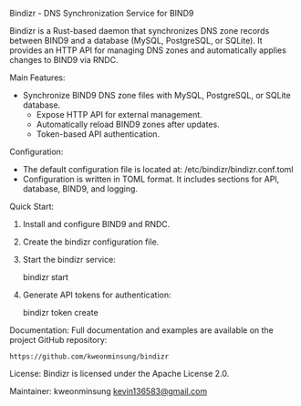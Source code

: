 Bindizr - DNS Synchronization Service for BIND9

Bindizr is a Rust-based daemon that synchronizes DNS zone records between BIND9 and a database (MySQL, PostgreSQL, or SQLite).
It provides an HTTP API for managing DNS zones and automatically applies changes to BIND9 via RNDC.

Main Features:
- Synchronize BIND9 DNS zone files with MySQL, PostgreSQL, or SQLite database.
  - Expose HTTP API for external management.
  - Automatically reload BIND9 zones after updates.
  - Token-based API authentication.

Configuration:
  - The default configuration file is located at:
      /etc/bindizr/bindizr.conf.toml
  - Configuration is written in TOML format. It includes sections for API, database, BIND9, and logging.

Quick Start:
  1. Install and configure BIND9 and RNDC.
  2. Create the bindizr configuration file.
  3. Start the bindizr service:

     bindizr start

  4. Generate API tokens for authentication:

     bindizr token create

Documentation:
  Full documentation and examples are available on the project GitHub repository:

    https://github.com/kweonminsung/bindizr

License:
  Bindizr is licensed under the Apache License 2.0.

Maintainer:
  kweonminsung kevin136583@gmail.com
